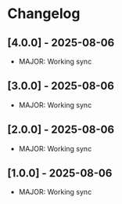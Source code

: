 # Changelog

## [4.0.0] - 2025-08-06
- MAJOR: Working sync

## [3.0.0] - 2025-08-06
- MAJOR: Working sync

## [2.0.0] - 2025-08-06
- MAJOR: Working sync

## [1.0.0] - 2025-08-06
- MAJOR: Working sync

